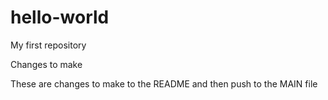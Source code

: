 # hello-world
My first repository

Changes to make

These are changes to make to the README and then push to the MAIN file
